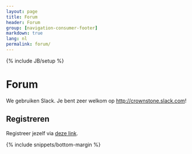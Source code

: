 ```yaml
---
layout: page
title: Forum
header: Forum
group: [navigation-consumer-footer]
markdown: true
lang: nl
permalink: forum/
---
```

{% include JB/setup %}

# Forum

We gebruiken Slack. Je bent zeer welkom op <http://crownstone.slack.com>!

## Registreren

Registreer jezelf via [deze link](https://join.slack.com/t/crownstone/shared_invite/enQtNDAzOTY5NDU1MDQ1LWI4MzFiYTg4OWU3NzI3ZTVmNTA3MjQzZGQzZjQwZjA3ZmQzNDYxNjAzZTQyMDMyZTJiN2RhMTM0ODE2M2ZiMmM).

{% include snippets/bottom-margin %}
